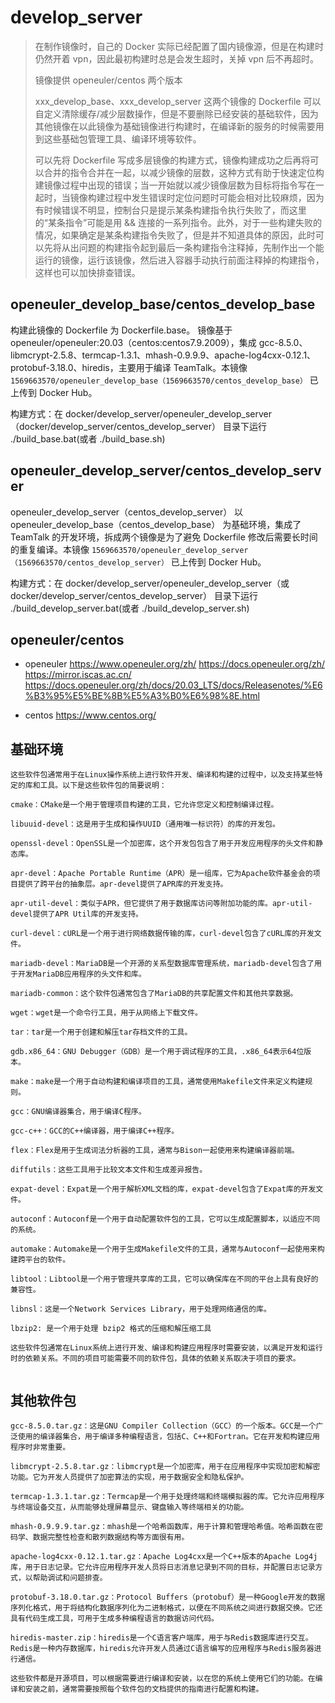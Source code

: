 # develop_server

> 在制作镜像时，自己的 Docker 实际已经配置了国内镜像源，但是在构建时仍然开着 vpn，因此最初构建时总是会发生超时，关掉 vpn 后不再超时。
>
> 镜像提供 openeuler/centos 两个版本
>
> xxx_develop_base、xxx_develop_server 这两个镜像的 Dockerfile 可以自定义清除缓存/减少层数操作，但是不要删除已经安装的基础软件，因为其他镜像在以此镜像为基础镜像进行构建时，在编译新的服务的时候需要用到这些基础包管理工具、编译环境等软件。
>
> 可以先将 Dockerfile 写成多层镜像的构建方式，镜像构建成功之后再将可以合并的指令合并在一起，以减少镜像的层数，这种方式有助于快速定位构建镜像过程中出现的错误；当一开始就以减少镜像层数为目标将指令写在一起时，当镜像构建过程中发生错误时定位问题时可能会相对比较麻烦，因为有时候错误不明显，控制台只是提示某条构建指令执行失败了，而这里的“某条指令”可能是用 && 连接的一系列指令。此外，对于一些构建失败的情况，如果确定是某条构建指令失败了，但是并不知道具体的原因，此时可以先将从出问题的构建指令起到最后一条构建指令注释掉，先制作出一个能运行的镜像，运行该镜像，然后进入容器手动执行前面注释掉的构建指令，这样也可以加快排查错误。

## openeuler_develop_base/centos_develop_base

构建此镜像的 Dockerfile 为 Dockerfile.base。 镜像基于 openeuler/openeuler:20.03（centos:centos7.9.2009），集成 gcc-8.5.0、libmcrypt-2.5.8、termcap-1.3.1、mhash-0.9.9.9、apache-log4cxx-0.12.1、protobuf-3.18.0、hiredis，主要用于编译 TeamTalk。本镜像 `1569663570/openeuler_develop_base（1569663570/centos_develop_base）` 已上传到 Docker Hub。

构建方式：在 docker/develop_server/openeuler_develop_server（docker/develop_server/centos_develop_server） 目录下运行 ./build_base.bat(或者 ./build_base.sh)

## openeuler_develop_server/centos_develop_server

openeuler_develop_server（centos_develop_server） 以 openeuler_develop_base（centos_develop_base） 为基础环境，集成了 TeamTalk 的开发环境，拆成两个镜像是为了避免 Dockerfile 修改后需要长时间的重复编译。本镜像 `1569663570/openeuler_develop_server（1569663570/centos_develop_server）` 已上传到 Docker Hub。

构建方式：在 docker/develop_server/openeuler_develop_server（或 docker/develop_server/centos_develop_server） 目录下运行 ./build_develop_server.bat(或者 ./build_develop_server.sh)

## openeuler/centos

- openeuler
https://www.openeuler.org/zh/
https://docs.openeuler.org/zh/
https://mirror.iscas.ac.cn/
https://docs.openeuler.org/zh/docs/20.03_LTS/docs/Releasenotes/%E6%B3%95%E5%BE%8B%E5%A3%B0%E6%98%8E.html

- centos
https://www.centos.org/

## 基础环境

```shell
这些软件包通常用于在Linux操作系统上进行软件开发、编译和构建的过程中，以及支持某些特定的库和工具。以下是这些软件包的简要说明：

cmake：CMake是一个用于管理项目构建的工具，它允许您定义和控制编译过程。

libuuid-devel：这是用于生成和操作UUID（通用唯一标识符）的库的开发包。

openssl-devel：OpenSSL是一个加密库，这个开发包包含了用于开发应用程序的头文件和静态库。

apr-devel：Apache Portable Runtime（APR）是一组库，它为Apache软件基金会的项目提供了跨平台的抽象层。apr-devel提供了APR库的开发支持。

apr-util-devel：类似于APR，但它提供了用于数据库访问等附加功能的库。apr-util-devel提供了APR Util库的开发支持。

curl-devel：cURL是一个用于进行网络数据传输的库，curl-devel包含了cURL库的开发文件。

mariadb-devel：MariaDB是一个开源的关系型数据库管理系统，mariadb-devel包含了用于开发MariaDB应用程序的头文件和库。

mariadb-common：这个软件包通常包含了MariaDB的共享配置文件和其他共享数据。

wget：wget是一个命令行工具，用于从网络上下载文件。

tar：tar是一个用于创建和解压tar存档文件的工具。

gdb.x86_64：GNU Debugger（GDB）是一个用于调试程序的工具，.x86_64表示64位版本。

make：make是一个用于自动构建和编译项目的工具，通常使用Makefile文件来定义构建规则。

gcc：GNU编译器集合，用于编译C程序。

gcc-c++：GCC的C++编译器，用于编译C++程序。

flex：Flex是用于生成词法分析器的工具，通常与Bison一起使用来构建编译器前端。

diffutils：这些工具用于比较文本文件和生成差异报告。

expat-devel：Expat是一个用于解析XML文档的库，expat-devel包含了Expat库的开发文件。

autoconf：Autoconf是一个用于自动配置软件包的工具，它可以生成配置脚本，以适应不同的系统。

automake：Automake是一个用于生成Makefile文件的工具，通常与Autoconf一起使用来构建跨平台的软件。

libtool：Libtool是一个用于管理共享库的工具，它可以确保库在不同的平台上具有良好的兼容性。

libnsl：这是一个Network Services Library，用于处理网络通信的库。

lbzip2: 是一个用于处理 bzip2 格式的压缩和解压缩工具

这些软件包通常在Linux系统上进行开发、编译和构建应用程序时需要安装，以满足开发和运行时的依赖关系。不同的项目可能需要不同的软件包，具体的依赖关系取决于项目的要求。


```

## 其他软件包

```shell
gcc-8.5.0.tar.gz：这是GNU Compiler Collection（GCC）的一个版本。GCC是一个广泛使用的编译器集合，用于编译多种编程语言，包括C、C++和Fortran。它在开发和构建应用程序时非常重要。

libmcrypt-2.5.8.tar.gz：libmcrypt是一个加密库，用于在应用程序中实现加密和解密功能。它为开发人员提供了加密算法的实现，用于数据安全和隐私保护。

termcap-1.3.1.tar.gz：Termcap是一个用于处理终端和终端模拟器的库。它允许应用程序与终端设备交互，从而能够处理屏幕显示、键盘输入等终端相关的功能。

mhash-0.9.9.9.tar.gz：mhash是一个哈希函数库，用于计算和管理哈希值。哈希函数在密码学、数据完整性检查和散列数据结构等方面很有用。

apache-log4cxx-0.12.1.tar.gz：Apache Log4cxx是一个C++版本的Apache Log4j库，用于日志记录。它允许应用程序开发人员将日志消息记录到不同的目标，并配置日志记录方式，以帮助调试和问题排查。

protobuf-3.18.0.tar.gz：Protocol Buffers（protobuf）是一种Google开发的数据序列化格式，用于将结构化数据序列化为二进制格式，以便在不同系统之间进行数据交换。它还具有代码生成工具，可用于生成多种编程语言的数据访问代码。

hiredis-master.zip：hiredis是一个C语言客户端库，用于与Redis数据库进行交互。Redis是一种内存数据库，hiredis允许开发人员通过C语言编写的应用程序与Redis服务器进行通信。

这些软件都是开源项目，可以根据需要进行编译和安装，以在您的系统上使用它们的功能。在编译和安装之前，通常需要按照每个软件包的文档提供的指南进行配置和构建。
```
